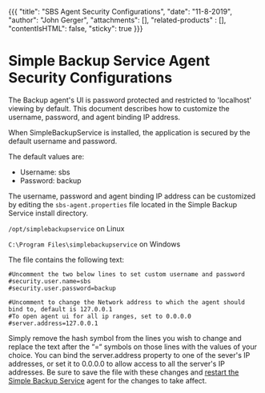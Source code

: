 {{{
  "title": "SBS Agent Security Configurations",
  "date": "11-8-2019",
  "author": "John Gerger",
  "attachments": [],
  "related-products" : [],
  "contentIsHTML": false,
  "sticky": true
}}}

Simple Backup Service Agent Security Configurations
===================================================

The Backup agent's UI is password protected and restricted to 'localhost' viewing by default. This document describes how to customize the username, password, and agent binding IP address.

When SimpleBackupService is installed, the application is secured by the default username and password.

The default values are:  
* Username: sbs  
* Password: backup

The username, password and agent binding IP address can be customized by editing the ``sbs-agent.properties`` file located in the Simple Backup Service install directory.

``/opt/simplebackupservice`` on Linux

``C:\Program Files\simplebackupservice`` on Windows

The file contains the following text:
```
#Uncomment the two below lines to set custom username and password
#security.user.name=sbs 
#security.user.password=backup

#Uncomment to change the Network address to which the agent should bind to, default is 127.0.0.1
#To open agent ui for all ip ranges, set to 0.0.0.0
#server.address=127.0.0.1
```
Simply remove the hash symbol from the lines you wish to change and replace the text after the “=“ symbols on those lines with the values of your choice. You can bind the server.address property to one of the sever's IP addresses, or set it to 0.0.0.0 to allow access to all the server's IP addresses. Be sure to save the file with these changes and [restart the Simple Backup Service](restarting-simple-backup-service.md) agent for the changes to take affect.
